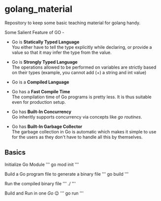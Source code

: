 # golang_material
Repository to keep some basic teaching material for golang handy.

Some Salient Feature of GO -

- Go is **Statically Typed Language**\
You either have to tell the type explicitly while declaring, or provide a value so that it may infer the type from the value.

- Go is **Strongly Typed Language**\
The operations allowed to be performed on variables are strictly based on their types (example, you cannot add (+) a string and int value)

- Go is a **Compiled Language**

- Go has a **Fast Compile Time**\
The compilation time of Go programs is pretty less. It is thus suitable even for production setup.

- Go has **Built-In Concurrency**\
Go inheritly supports concurrency via concepts like *go routines*.

- Go has **Built-In Garbage Collector**\
The garbage collection in Go is automatic which makes it simple to use for the users as they don't have to handle all this by themselves.

## Basics
Initialize Go Module
'''
go mod init <module-name>
'''

Build a Go program file to generate a binary file
'''
go build <file-name-with-extension>
'''

Run the compiled binary file
'''
./<file-name>
'''

Build and Run in one *Go* 😉
'''
go run <file-name-with-extension>
'''
